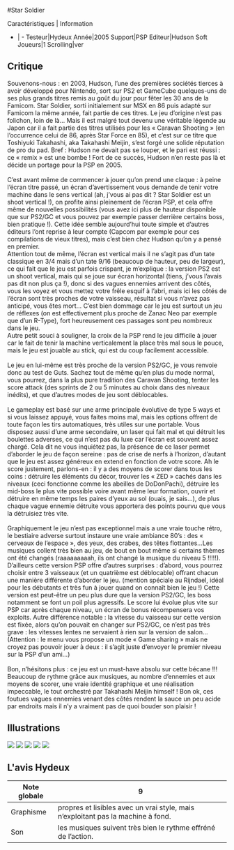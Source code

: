 #Star Soldier 

Caractéristiques | Information
- | -
Testeur|Hydeux
Année|2005
Support|PSP
Editeur|Hudson Soft
Joueurs|1
Scrolling|ver

## Critique
Souvenons-nous : en 2003, Hudson, l’une des premières sociétés tierces à avoir développé pour Nintendo, sort sur PS2 et GameCube quelques-uns de ses plus grands titres remis au goût du jour pour fêter les 30 ans de la Famicom. Star Soldier, sorti initialement sur MSX en 86 puis adapté sur Famicom la même année, fait partie de ces titres. Le jeu d’origine n’est pas folichon, loin de là… Mais il est malgré tout devenu une véritable légende au Japon car il a fait partie des titres utilisés pour les « Caravan Shooting » (en l’occurrence celui de 86, après Star Force en 85), et c’est sur ce titre que Toshiyuki Takahashi, aka Takahashi Meijin, s’est forgé une solide réputation de pro du pad. Bref : Hudson ne devait pas se louper, et le pari est réussi : ce « remix » est une bombe ! Fort de ce succès, Hudson n’en reste pas là et décide un portage pour la PSP en 2005.<br/><br/>C’est avant même de commencer à jouer qu’on prend une claque : à peine l’écran titre passé, un écran d’avertissement vous demande de tenir votre machine dans le sens vertical (ah, j’vous ai pas dit ? Star Soldier est un shoot vertical !), on profite ainsi pleinement de l’écran PSP, et cela offre même de nouvelles possibilités (vous avez ici plus de hauteur disponible que sur PS2/GC et vous pouvez par exemple passer derrière certains boss, bien pratique !). Cette idée semble aujourd’hui toute simple et d’autres éditeurs l’ont reprise à leur compte (Capcom par exemple pour ces compilations de vieux titres), mais c’est bien chez Hudson qu’on y a pensé en premier.<br/>Attention tout de même, l’écran est vertical mais il ne s’agit pas d’un tate classique en 3/4 mais d’un tate 9/16 (beaucoup de hauteur, peu de largeur), ce qui fait que le jeu est parfois crispant, je m’explique : la version PS2 est un shoot vertical, mais qui se joue sur écran horizontal (tiens, j’vous l’avais pas dit non plus ça !), donc si des vagues ennemies arrivent des côtés, vous les voyez et vous mettez votre frêle esquif à l’abri, mais ici les côtés de l’écran sont très proches de votre vaisseau, résultat si vous n’avez pas anticipé, vous êtes mort… C’est bien dommage car le jeu est surtout un jeu de réflexes (on est effectivement plus proche de Zanac Neo par exemple que d’un R-Type), fort heureusement ces passages sont peu nombreux dans le jeu.<br/>Autre petit souci à souligner, la croix de la PSP rend le jeu difficile à jouer car le fait de tenir la machine verticalement la place très mal sous le pouce, mais le jeu est jouable au stick, qui est du coup facilement accessible.<br/><br/>Le jeu en lui-même est très proche de la version PS2/GC, je vous renvoie donc au test de Guts. Sachez tout de même qu’en plus du mode normal, vous pourrez, dans la plus pure tradition des Caravan Shooting, tenter les score attack (des sprints de 2 ou 5 minutes au choix dans des niveaux inédits), et que d’autres modes de jeu sont déblocables.<br/><br/>Le gameplay est basé sur une arme principale évolutive de type 5 ways et si vous laissez appuyé, vous faites moins mal, mais les options offrent de toute façon les tirs automatiques, très utiles sur une portable. Vous disposez aussi d’une arme secondaire, un laser qui fait mal et qui détruit les boulettes adverses, ce qui n’est pas du luxe car l’écran est souvent assez chargé. Cela dit ne vous inquiétez pas, la présence de ce laser permet d’aborder le jeu de façon sereine : pas de crise de nerfs à l’horizon, d’autant que le jeu est assez généreux en extend en fonction de votre score. Ah le score justement, parlons-en : il y a des moyens de scorer dans tous les coins : détruire les éléments du décor, trouver les « ZED » cachés dans les niveaux (ceci fonctionne comme les abeilles de DoDonPachi), détruire les mid-boss le plus vite possible voire avant même leur formation, ouvrir et détruire en même temps les paires d’yeux au sol (ouais, je sais…), de plus chaque vague ennemie détruite vous apportera des points pourvu que vous la détruisiez très vite.<br/><br/>Graphiquement le jeu n’est pas exceptionnel mais a une vraie touche rétro, le bestiaire adverse surtout instaure une vraie ambiance 80’s : des « cerveaux de l’espace », des yeux, des crabes, des têtes flottantes…Les musiques collent très bien au jeu, de bout en bout même si certains thèmes ont été changés (raaaaaaaaah, ils ont changé la musique du niveau 5 !!!!!). D’ailleurs cette version PSP offre d’autres surprises : d’abord, vous pourrez choisir entre 3 vaisseaux (et un quatrième est déblocable) offrant chacun une manière différente d’aborder le jeu. (mention spéciale au Rijndael, idéal pour les débutants et très fun à jouer quand on connaît bien le jeu !) Cette version est peut-être un peu plus dure que la version PS2/GC, les boss notamment se font un poil plus agressifs. Le score lui évolue plus vite sur PSP car après chaque niveau, un écran de bonus récompensera vos exploits. Autre différence notable : la vitesse du vaisseau sur cette version est fixée, alors qu’on pouvait en changer sur PS2/GC, ce n’est pas très grave : les vitesses lentes ne servaient à rien sur la version de salon…<br/>(Attention : le menu vous propose un mode « Game sharing » mais ne croyez pas pouvoir jouer à deux : il s’agit juste d’envoyer le premier niveau sur la PSP d’un ami…)<br/><br/>Bon, n’hésitons plus : ce jeu est un must-have absolu sur cette bécane !!! Beaucoup de rythme grâce aux musiques, au nombre d’ennemies et aux moyens de scorer, une vraie identité graphique et une réalisation impeccable, le tout orchestré par Takahashi Meijin himself ! Bon ok, ces foutues vagues ennemies venant des côtés rendent la sauce un peu acide par endroits mais il n’y a vraiment pas de quoi bouder son plaisir !<br/>

## Illustrations
![](http://www.shmup.com/images/thumbs/img_fiche_1_997.jpg)
![](http://www.shmup.com/images/thumbs/img_fiche_2_997.jpg)
![](http://www.shmup.com/images/thumbs/img_fiche_3_997.jpg)
![](http://www.shmup.com/images/thumbs/img_fiche_4_997.jpg)
![](http://www.shmup.com/images/thumbs/)

## L'avis Hydeux
Note globale|9
-|-
Graphisme|propres et lisibles avec un vrai style, mais n’exploitant pas la machine à fond.
Son|les musiques suivent très bien le rythme effréné de l’action.
